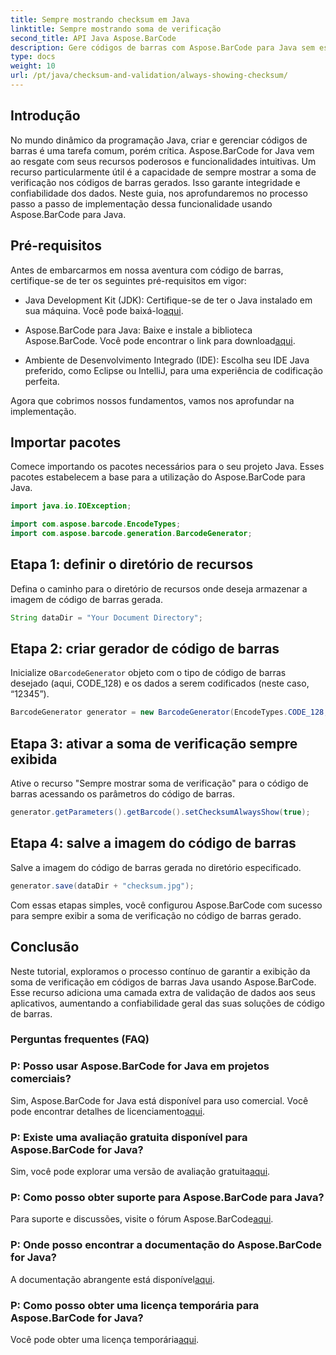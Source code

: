 ```yaml
---
title: Sempre mostrando checksum em Java
linktitle: Sempre mostrando soma de verificação
second_title: API Java Aspose.BarCode
description: Gere códigos de barras com Aspose.BarCode para Java sem esforço. Aprenda como sempre exibir somas de verificação para melhorar a integridade dos dados neste guia passo a passo.
type: docs
weight: 10
url: /pt/java/checksum-and-validation/always-showing-checksum/
---
```


## Introdução

No mundo dinâmico da programação Java, criar e gerenciar códigos de barras é uma tarefa comum, porém crítica. Aspose.BarCode for Java vem ao resgate com seus recursos poderosos e funcionalidades intuitivas. Um recurso particularmente útil é a capacidade de sempre mostrar a soma de verificação nos códigos de barras gerados. Isso garante integridade e confiabilidade dos dados. Neste guia, nos aprofundaremos no processo passo a passo de implementação dessa funcionalidade usando Aspose.BarCode para Java.

## Pré-requisitos

Antes de embarcarmos em nossa aventura com código de barras, certifique-se de ter os seguintes pré-requisitos em vigor:

-  Java Development Kit (JDK): Certifique-se de ter o Java instalado em sua máquina. Você pode baixá-lo[aqui](https://www.oracle.com/java/technologies/javase-downloads.html).

- Aspose.BarCode para Java: Baixe e instale a biblioteca Aspose.BarCode. Você pode encontrar o link para download[aqui](https://releases.aspose.com/barcode/java/).

- Ambiente de Desenvolvimento Integrado (IDE): Escolha seu IDE Java preferido, como Eclipse ou IntelliJ, para uma experiência de codificação perfeita.

Agora que cobrimos nossos fundamentos, vamos nos aprofundar na implementação.

## Importar pacotes

Comece importando os pacotes necessários para o seu projeto Java. Esses pacotes estabelecem a base para a utilização do Aspose.BarCode para Java.

```java
import java.io.IOException;

import com.aspose.barcode.EncodeTypes;
import com.aspose.barcode.generation.BarcodeGenerator;
```

## Etapa 1: definir o diretório de recursos

Defina o caminho para o diretório de recursos onde deseja armazenar a imagem de código de barras gerada.

```java
String dataDir = "Your Document Directory";
```

## Etapa 2: criar gerador de código de barras

 Inicialize o`BarcodeGenerator` objeto com o tipo de código de barras desejado (aqui, CODE_128) e os dados a serem codificados (neste caso, “12345”).

```java
BarcodeGenerator generator = new BarcodeGenerator(EncodeTypes.CODE_128, "12345");
```

## Etapa 3: ativar a soma de verificação sempre exibida

Ative o recurso "Sempre mostrar soma de verificação" para o código de barras acessando os parâmetros do código de barras.

```java
generator.getParameters().getBarcode().setChecksumAlwaysShow(true);
```

## Etapa 4: salve a imagem do código de barras

Salve a imagem do código de barras gerada no diretório especificado.

```java
generator.save(dataDir + "checksum.jpg");
```

Com essas etapas simples, você configurou Aspose.BarCode com sucesso para sempre exibir a soma de verificação no código de barras gerado.

## Conclusão

Neste tutorial, exploramos o processo contínuo de garantir a exibição da soma de verificação em códigos de barras Java usando Aspose.BarCode. Esse recurso adiciona uma camada extra de validação de dados aos seus aplicativos, aumentando a confiabilidade geral das suas soluções de código de barras.

### Perguntas frequentes (FAQ)

### P: Posso usar Aspose.BarCode for Java em projetos comerciais?
 Sim, Aspose.BarCode for Java está disponível para uso comercial. Você pode encontrar detalhes de licenciamento[aqui](https://purchase.aspose.com/buy).

### P: Existe uma avaliação gratuita disponível para Aspose.BarCode for Java?
 Sim, você pode explorar uma versão de avaliação gratuita[aqui](https://releases.aspose.com/).

### P: Como posso obter suporte para Aspose.BarCode para Java?
 Para suporte e discussões, visite o fórum Aspose.BarCode[aqui](https://forum.aspose.com/c/barcode/13).

### P: Onde posso encontrar a documentação do Aspose.BarCode for Java?
 A documentação abrangente está disponível[aqui](https://reference.aspose.com/barcode/java/).

### P: Como posso obter uma licença temporária para Aspose.BarCode for Java?
 Você pode obter uma licença temporária[aqui](https://purchase.aspose.com/temporary-license/).


